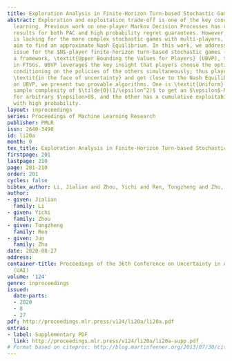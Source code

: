 ```yaml
---
title: Exploration Analysis in Finite-Horizon Turn-based Stochastic Games
abstract: Exploration and exploitation trade-off is one of the key concerns in reinforcement
  learning. Previous work on one-player Markov Decision Processes has reached near-optimal
  results for both PAC and high probability regret guarantees. However, such an analysis
  is lacking for the more complex stochastic games with multi-players, where all players
  aim to find an approximate Nash Equilibrium. In this work, we address the exploration
  issue for the $N$-player finite-horizon turn-based stochastic games (FTSG). We propose
  a framework, \textit{Upper Bounding the Values for Players} (UBVP), to guide exploration
  in FTSGs. UBVP leverages the key insight that players choose the optimal policy
  conditioning on the policies of the others simultaneously; thus players can explore
  \textit{in the face of uncertainty} and get close to the Nash Equilibrium. Based
  on UBVP, we present two provable algorithms. One is \textit{Uniform}-PAC with a
  sample complexity of $\tilde{O}(1/\epsilon^2)$ to get an $\epsilon$-Nash Equilibrium
  for arbitrary $\epsilon>0$, and the other has a cumulative exploitability of $\tilde{O}(\sqrt{T})$
  with high probability.
layout: inproceedings
series: Proceedings of Machine Learning Research
publisher: PMLR
issn: 2640-3498
id: li20a
month: 0
tex_title: Exploration Analysis in Finite-Horizon Turn-based Stochastic Games
firstpage: 201
lastpage: 210
page: 201-210
order: 201
cycles: false
bibtex_author: Li, Jialian and Zhou, Yichi and Ren, Tongzheng and Zhu, Jun
author:
- given: Jialian
  family: Li
- given: Yichi
  family: Zhou
- given: Tongzheng
  family: Ren
- given: Jun
  family: Zhu
date: 2020-08-27
address: 
container-title: Proceedings of the 36th Conference on Uncertainty in Artificial Intelligence
  (UAI)
volume: '124'
genre: inproceedings
issued:
  date-parts:
  - 2020
  - 8
  - 27
pdf: http://proceedings.mlr.press/v124/li20a/li20a.pdf
extras:
- label: Supplementary PDF
  link: http://proceedings.mlr.press/v124/li20a/li20a-supp.pdf
# Format based on citeproc: http://blog.martinfenner.org/2013/07/30/citeproc-yaml-for-bibliographies/
---
```


